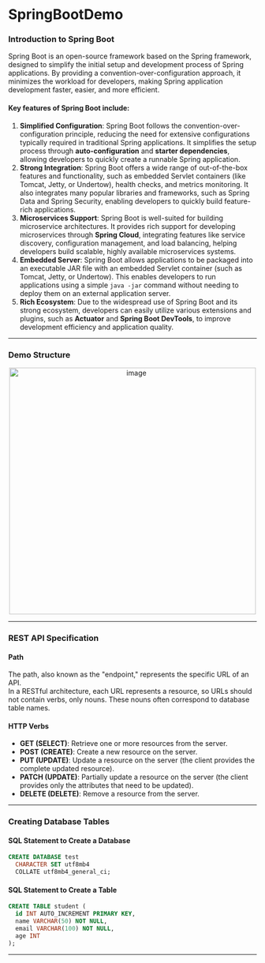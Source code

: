 # SpringBootDemo

### Introduction to Spring Boot

Spring Boot is an open-source framework based on the Spring framework, designed to simplify the initial setup and development process of Spring applications. By providing a convention-over-configuration approach, it minimizes the workload for developers, making Spring application development faster, easier, and more efficient.

#### Key features of Spring Boot include:
1. **Simplified Configuration**: Spring Boot follows the convention-over-configuration principle, reducing the need for extensive configurations typically required in traditional Spring applications. It simplifies the setup process through **auto-configuration** and **starter dependencies**, allowing developers to quickly create a runnable Spring application.
2. **Strong Integration**: Spring Boot offers a wide range of out-of-the-box features and functionality, such as embedded Servlet containers (like Tomcat, Jetty, or Undertow), health checks, and metrics monitoring. It also integrates many popular libraries and frameworks, such as Spring Data and Spring Security, enabling developers to quickly build feature-rich applications.
3. **Microservices Support**: Spring Boot is well-suited for building microservice architectures. It provides rich support for developing microservices through **Spring Cloud**, integrating features like service discovery, configuration management, and load balancing, helping developers build scalable, highly available microservices systems.
4. **Embedded Server**: Spring Boot allows applications to be packaged into an executable JAR file with an embedded Servlet container (such as Tomcat, Jetty, or Undertow). This enables developers to run applications using a simple `java -jar` command without needing to deploy them on an external application server.
5. **Rich Ecosystem**: Due to the widespread use of Spring Boot and its strong ecosystem, developers can easily utilize various extensions and plugins, such as **Actuator** and **Spring Boot DevTools**, to improve development efficiency and application quality.

---
### Demo Structure
<p align="center">
  <img width="500" alt="image" src="https://github.com/user-attachments/assets/96da8b87-328b-4ad6-8dff-4a4c34ca6a55">
</p>

---
### REST API Specification

#### Path
The path, also known as the "endpoint," represents the specific URL of an API.  
In a RESTful architecture, each URL represents a resource, so URLs should not contain verbs, only nouns. These nouns often correspond to database table names.

#### HTTP Verbs
- **GET (SELECT)**: Retrieve one or more resources from the server.
- **POST (CREATE)**: Create a new resource on the server.
- **PUT (UPDATE)**: Update a resource on the server (the client provides the complete updated resource).
- **PATCH (UPDATE)**: Partially update a resource on the server (the client provides only the attributes that need to be updated).
- **DELETE (DELETE)**: Remove a resource from the server.

---
### Creating Database Tables

#### SQL Statement to Create a Database
```sql
CREATE DATABASE test
  CHARACTER SET utf8mb4
  COLLATE utf8mb4_general_ci;
```

#### SQL Statement to Create a Table
```sql
CREATE TABLE student (
  id INT AUTO_INCREMENT PRIMARY KEY,
  name VARCHAR(50) NOT NULL,
  email VARCHAR(100) NOT NULL,
  age INT
);
```
---

